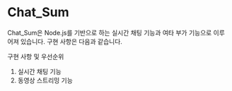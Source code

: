 # Chat_Sum

Chat_Sum은 Node.js를 기반으로 하는 실시간 채팅 기능과 여타 부가 기능으로 이루어져 있습니다. 구현 사항은 다음과 같습니다.

구현 사항 및 우선순위
1. 실시간 채팅 기능
2. 동영상 스트리밍 기능